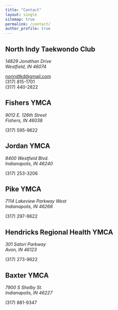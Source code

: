 ```yaml
---
title: "Contact"
layout: single
sitemap: true
permalink: /contact/
author_profile: true
---
```

## North Indy Taekwondo Club
<address>
14829 Jonathan Drive<br>
Westfield, IN 46074
</address>

  
norindtkd@gmail.com<br>
(317) 815-1701<br>
(317) 440-2822


## Fishers YMCA
<address>
9012 E. 126th Street<br>
Fishers, IN 46038
</address>


(317) 595-9622


## Jordan YMCA
<address>
8400 Westfield Blvd.<br>
Indianapolis, IN 46240
</address>


(317) 253-3206


## Pike YMCA
<address>
7114 Lakeview Parkway West<br>
Indianapolis, IN 46268
</address>


(317) 297-9622


## Hendricks Regional Health YMCA
<address>
301 Satori Parkway<br>
Avon, IN 46123
</address>


(317) 273-9622


## Baxter YMCA
<address>
7900 S Shelby St.<br>
Indianapolis, IN 46227
</address>


(317) 881-9347

